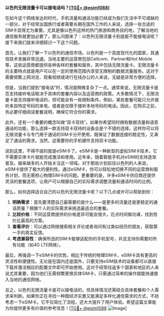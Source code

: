 **以色列无限流量卡可以接电话吗？[[TG💪+ @esim1088](https://t.me/s/esim1088)]**

在如今这个网络发达的时代，手机流量和通话功能已经成为我们生活中不可或缺的一部分。对于经常出国旅行或者需要长期在国外工作的人来说，选择一张合适的SIM卡显得尤为重要。尤其是像以色列这样的热门旅游和商务目的地，了解当地的通信服务就更加必要了。那么问题来了：以色列无限流量卡到底能不能接电话呢？接下来我们就来详细探讨一下这个问题。

首先，让我们了解一下以色列的通信市场。以色列是一个高度现代化的国家，其通信技术发展非常迅速。当地主要的运营商包括Cellcom、Partner和Hot Mobile等，这些运营商都提供各种各样的套餐和服务，其中包括无限流量卡。无限流量卡的主要特点就是用户可以在一定的使用范围内享受无限制的数据流量服务。这对于需要频繁上网浏览、观看视频或进行在线办公的人来说，无疑是非常方便的选择。

但是，当我们提到“接电话”时，情况就稍微复杂了一点。通常来说，无限流量卡是否支持接听电话取决于具体的套餐内容以及运营商的政策。大多数情况下，无限流量卡是支持接听电话的，但可能会有一些限制条件。例如，某些套餐可能只允许接听来自特定号码的来电，或者是仅限于接听本地号码的电话。因此，在购买之前，务必要仔细阅读套餐说明，确保它符合你的需求。

此外，还有一个重要的概念叫做“双卡双待”。如果你希望同时拥有数据流量和语音通话的功能，那么选择一款支持双卡双待的设备会是个不错的选择。这样你可以将无限流量卡与专门用于通话的SIM卡分开使用，既保证了数据连接的稳定性，又满足了通话的需求。当然，这需要你的手机硬件支持双卡功能。

说到这里，不得不提的就是eSIM卡了。eSIM卡是一种新型的虚拟SIM卡技术，它不需要实体卡片就能完成激活和使用。近年来，随着智能手机对eSIM的支持逐渐普及，越来越多的人开始关注这一领域。对于那些计划前往以色列的人来说，eSIM卡提供了极大的便利性。通过eSIM卡，你可以轻松地切换不同的运营商和服务计划，而无需担心物理SIM卡的问题。更重要的是，许多eSIM卡供应商还提供灵活的套餐选项，让用户可以根据自己的实际需求调整流量和通话时间的比例。

那么，如何选择适合自己的以色列无限流量卡呢？以下几点或许可以帮助到你：

1. **明确需求**：首先要清楚自己最需要的是什么——是更多的流量还是更稳定的通话质量？根据个人的实际需求来挑选最适合的套餐。
2. **比较价格**：不同运营商提供的价格差异可能会很大，花点时间做功课，找到性价比最高的方案。
3. **查看评价**：可以通过网络搜索相关评论或者询问有过类似经历的朋友，获取第一手的真实反馈。
4. **考虑兼容性**：确保所选的SIM卡能够适配你的手机型号，并且支持你需要的所有功能（如4G LTE网络）。

最后，再强调一下eSIM卡的优势。相比于传统的物理SIM卡，eSIM卡具有更高的灵活性和便捷性。无论是在国内还是国外，只要支持eSIM技术的设备都可以直接下载并激活相应的配置文件即可开始使用。这对于经常往返多个国家和地区的人来说尤其重要，因为他们无需频繁更换实体SIM卡，只需通过简单的操作就能快速接入当地的通信网络。

总之，以色列无限流量卡是可以接电话的，但具体情况还需结合具体套餐和个人需求来判断。如果你正在寻找一种既经济实惠又能满足多样化通信需求的方式，不妨考虑一下eSIM卡。它不仅简化了流程，还大大提升了用户体验。希望这篇文章能为你提供更多有价值的参考信息！[[TG💪+ @esim1088](https://t.me/s/esim1088) ![Image](https://i.postimg.cc/4NQfJmqS/Snipaste-2025-05-13-00-14-12.png)]